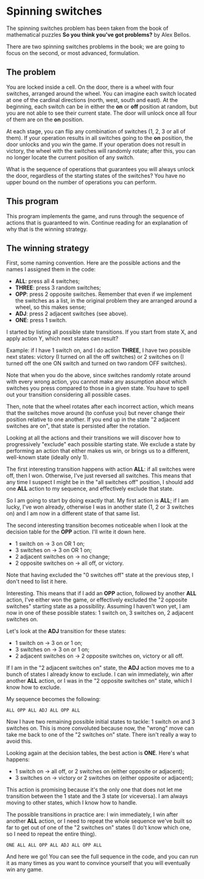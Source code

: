 # Spinning switches

The spinning switches problem has been taken from the book of mathematical puzzles **So you think you've got problems?** by Alex Bellos.

There are two spinning switches problems in the book; we are going to focus on the second, or most advanced, formulation.

## The problem

You are locked inside a cell. On the door, there is a wheel with four switches, arranged around the wheel. You can imagine each switch located at one of the cardinal directions (north, west, south and east). At the beginning, each switch can be in either the **on** or **off** position at random, but you are not able to see their current state. The door will unlock once all four of them are on the **on** position.

At each stage, you can flip any combination of switches (1, 2, 3 or all of them). If your operation results in all switches going to the **on** position, the door unlocks and you win the game. If your operation does not result in victory, the wheel with the switches will randomly rotate; after this, you can no longer locate the current position of any switch.

What is the sequence of operations that guarantees you will always unlock the door, regardless of the starting states of the switches? You have no upper bound on the number of operations you can perform.

## This program

This program implements the game, and runs through the sequence of actions that is guaranteed to win. Continue reading for an explanation of why that is the winning strategy.

## The winning strategy

First, some naming convention. Here are the possible actions and the names I assigned them in the code:

- **ALL**: press all 4 switches;
- **THREE**: press 3 random switches;
- **OPP**: press 2 opposite switches. Remember that even if we implement the switches as a list, in the original problem they are arranged around a wheel, so this makes sense;
- **ADJ**: press 2 adjacent switches (see above).
- **ONE**: press 1 switch.

I started by listing all possible state transitions. If you start from state X, and apply action Y, which next states can result?

Example: if I have 1 switch on, and I do action **THREE**, I have two possible next states: victory (I turned on all the off switches) or 2 switches on (I turned off the one ON switch and turned on two random OFF switches).

Note that when you do the above, since switches randomly rotate around with every wrong action, you cannot make any assumption about which switches you press compared to those in a given state. You have to spell out your transition considering all possible cases.

Then, note that the wheel rotates after each incorrect action, which means that the switches move around (to confuse you) but never change their position relative to one another. If you end up in the state "2 adjacent switches are on", that state is persisted after the rotation.

Looking at all the actions and their transitions we will discover how to progressively "exclude" each possible starting state. We exclude a state by performing an action that either makes us win, or brings us to a different, well-known state (ideally only 1).

The first interesting transition happens with action **ALL**: if all switches were off, then I won. Otherwise, I've just reversed all switches. This means that any time I suspect I might be in the "all switches off" position, I should add one **ALL** action to my sequence, and effectively exclude that state.

So I am going to start by doing exactly that. My first action is **ALL**; if I am lucky, I've won already, otherwise I was in another state (1, 2 or 3 switches on) and I am now in a different state of that same list.

The second interesting transition becomes noticeable when I look at the decision table for the **OPP** action. I'll write it down here.

- 1 switch on -> 3 on OR 1 on;
- 3 switches on -> 3 on OR 1 on;
- 2 adjacent switches on -> no change;
- 2 opposite switches on -> all off, or victory.

Note that having excluded the "0 switches off" state at the previous step, I don't need to list it here.

Interesting. This means that if I add an **OPP** action, followed by another **ALL** action, I've either won the game, or effectively excluded the "2 opposite switches" starting state as a possibility. Assuming I haven't won yet, I am now in one of these possible states: 1 switch on, 3 switches on, 2 adjacent switches on.

Let's look at the **ADJ** transition for these states:

- 1 switch on -> 3 on or 1 on;
- 3 switches on -> 3 on or 1 on;
- 2 adjacent switches on -> 2 opposite switches on, victory or all off.

If I am in the "2 adjacent switches on" state, the **ADJ** action moves me to a bunch of states I already know to exclude. I can win immediately, win after another **ALL** action, or I was in the "2 opposite switches on" state, which I know how to exclude.

My sequence becomes the following:

```
ALL OPP ALL ADJ ALL OPP ALL
```

Now I have two remaining possible initial states to tackle: 1 switch on and 3 switches on. This is more convoluted because now, the "wrong" move can take me back to one of the "2 switches on" state. There isn't really a way to avoid this.

Looking again at the decision tables, the best action is **ONE**. Here's what happens:

- 1 switch on -> all off, or 2 switches on (either opposite or adjacent);
- 3 switches on -> victory or 2 switches on (either opposite or adjacent);

This action is promising because it's the only one that does not let me transition between the 1 state and the 3 state (or viceversa). I am always moving to other states, which I know how to handle.

The possible transitions in practice are: I win immediately, I win after another **ALL** action, or I need to repeat the whole sequence we've built so far to get out of one of the "2 switches on" states (I do't know which one, so I need to repeat the entire thing).

```
ONE ALL ALL OPP ALL ADJ ALL OPP ALL
```

And here we go! You can see the full sequence in the code, and you can run it as many times as you want to convince yourself that you will eventually win any game.